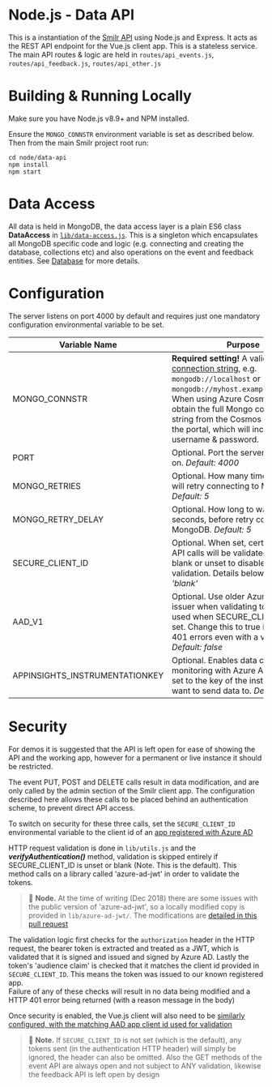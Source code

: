 # Node.js - Data API
This is a instantiation of the [Smilr API](../docs/api-model) using Node.js and Express. It acts as the REST API endpoint for the Vue.js client app. This is a stateless service. The main API routes & logic are held in `routes/api_events.js`, `routes/api_feedback.js`, `routes/api_other.js`


# Building & Running Locally
Make sure you have Node.js v8.9+ and NPM installed.

Ensure the `MONGO_CONNSTR` environment variable is set as described below.  
Then from the main Smilr project root run:
```
cd node/data-api
npm install
npm start
```


# Data Access
All data is held in MongoDB, the data access layer is a plain ES6 class **DataAccess** in [`lib/data-access.js`](lib/data-access.js). This is a singleton which encapsulates all MongoDB specific code and logic (e.g. connecting and creating the database, collections etc) and also operations on the event and feedback entities. See [Database](../../docs/database.md) for more details.


# Configuration
The server listens on port 4000 by default and requires just one mandatory configuration environmental variable to be set.

|Variable Name|Purpose|
|-------------|-------|
|MONGO_CONNSTR|**Required setting!** A valid [MongoDB connection string](https://docs.mongodb.com/v3.4/reference/connection-string/), e.g. `mongodb://localhost` or `mongodb://myhost.example.net:27017`. When using Azure Cosmos DB, obtain the full Mongo connection string from the Cosmos instance in the portal, which will include the username & password.
|PORT|Optional. Port the server will listen on. *Default: 4000*|
|MONGO_RETRIES|Optional. How many times the server will retry connecting to MongoDB. *Default: 5*|
|MONGO_RETRY_DELAY|Optional. How long to wait in seconds, before retry connecting to MongoDB. *Default: 5*|
|SECURE_CLIENT_ID|Optional. When set, certain admin API calls will be validated, leave blank or unset to disable security and validation. Details below. *Default: 'blank'*|
|AAD_V1|Optional. Use older Azure AD v1 issuer when validating tokens. Only used when SECURE_CLIENT_ID is set. Change this to true if you get 401 errors even with a valid user. *Default: false*|
|APPINSIGHTS_INSTRUMENTATIONKEY|Optional. Enables data collection and monitoring with Azure App Insights, set to the key of the instance you want to send data to. *Default: 'blank'*|


# Security
For demos it is suggested that the API is left open for ease of showing the API and the working app, however for a permanent or live instance it should be restricted.

The event PUT, POST and DELETE calls result in data modification, and are only called by the admin section of the Smilr client app. The configuration described here allows these calls to be placed behind an authentication scheme, to prevent direct API access. 

To switch on security for these three calls, set the `SECURE_CLIENT_ID` environmental variable to the client id of an [app registered with Azure AD](https://docs.microsoft.com/en-us/azure/active-directory/develop/quickstart-register-app)

HTTP request validation is done in `lib/utils.js` and the ***verifyAuthentication()*** method, validation is skipped entirely if SECURE_CLIENT_ID is unset or blank (Note. This is the default). This method calls on a library called 'azure-ad-jwt' in order to validate the tokens.  

> :speech_balloon: **Node.** At the time of writing (Dec 2018) there are some issues with the public version of 'azure-ad-jwt', so a locally modified copy is provided in `lib/azure-ad-jwt/`. The modifications are [detailed in this pull request](https://github.com/dei79/node-azure-ad-jwt/pull/13)

The validation logic first checks for the `authorization` header in the HTTP request, the bearer token is extracted and treated as a JWT, which is validated that it is signed and issued and signed by Azure AD. Lastly the token's 'audience claim' is checked that it matches the client id provided in `SECURE_CLIENT_ID`. This means the token was issued to our known registered app.  
Failure of any of these checks will result in no data being modified and a HTTP 401 error being returned (with a reason message in the body)

Once security is enabled, the Vue.js client will also need to be [similarly configured, with the matching AAD app client id used for validation](../../vue/#security)

> :speech_balloon: **Note.** If `SECURE_CLIENT_ID` is not set (which is the default), any tokens sent (in the authentication HTTP header) will simply be ignored, the header can also be omitted. Also the GET methods of the event API are always open and not subject to ANY validation, likewise the feedback API is left open by design
